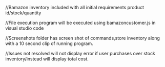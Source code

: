 //Bamazon inventory included with all initial requirements
  product id/stock/quantity

//File execution
   program will be executed using bamazoncustomer.js in visual studio code
   
 //Screenshots
  folder has screen shot of commands,store inventory along with a 10 second clip of running program.
  
//Issues not resolved
  will not display error if user purchases over stock inventory/instead will display total cost.
